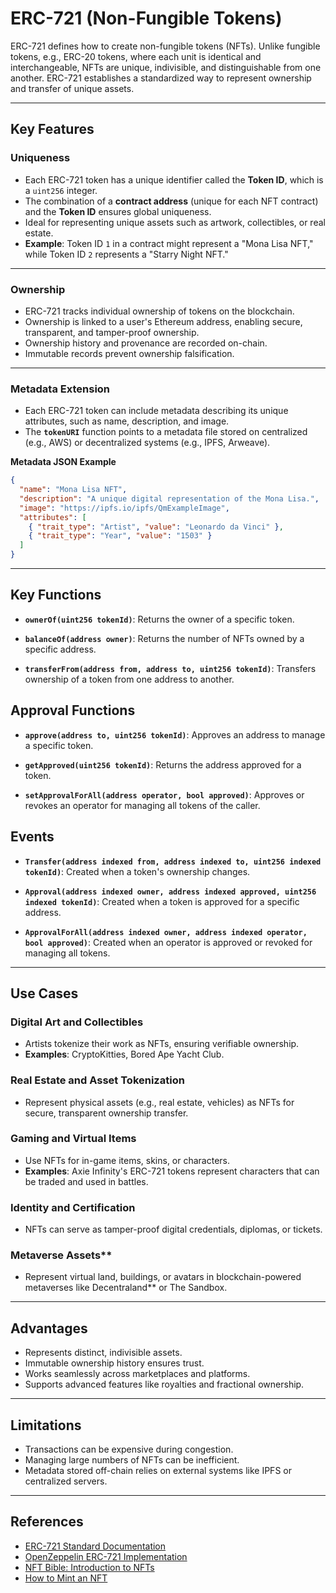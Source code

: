 # ERC-721 (Non-Fungible Tokens)

ERC-721 defines how to create non-fungible tokens (NFTs). Unlike fungible tokens, e.g., ERC-20 tokens, where each unit is identical and interchangeable, NFTs are unique, indivisible, and distinguishable from one another. ERC-721 establishes a standardized way to represent ownership and transfer of unique assets.

---

## **Key Features**

### **Uniqueness**
- Each ERC-721 token has a unique identifier called the **Token ID**, which is a `uint256` integer.
- The combination of a **contract address** (unique for each NFT contract) and the **Token ID** ensures global uniqueness.
- Ideal for representing unique assets such as artwork, collectibles, or real estate.
- **Example**: Token ID `1` in a contract might represent a "Mona Lisa NFT," while Token ID `2` represents a "Starry Night NFT."

---

### **Ownership**
- ERC-721 tracks individual ownership of tokens on the blockchain.
- Ownership is linked to a user's Ethereum address, enabling secure, transparent, and tamper-proof ownership.
- Ownership history and provenance are recorded on-chain.
- Immutable records prevent ownership falsification.

---

### **Metadata Extension**
- Each ERC-721 token can include metadata describing its unique attributes, such as name, description, and image.
- The **`tokenURI`** function points to a metadata file stored on centralized (e.g., AWS) or decentralized systems (e.g., IPFS, Arweave).

**Metadata JSON Example**
```json
{
  "name": "Mona Lisa NFT",
  "description": "A unique digital representation of the Mona Lisa.",
  "image": "https://ipfs.io/ipfs/QmExampleImage",
  "attributes": [
    { "trait_type": "Artist", "value": "Leonardo da Vinci" },
    { "trait_type": "Year", "value": "1503" }
  ]
}
```

---

## **Key Functions**
- **`ownerOf(uint256 tokenId)`**: Returns the owner of a specific token.  

- **`balanceOf(address owner)`**: Returns the number of NFTs owned by a specific address.  

- **`transferFrom(address from, address to, uint256 tokenId)`**: Transfers ownership of a token from one address to another.  

## **Approval Functions**
- **`approve(address to, uint256 tokenId)`**: Approves an address to manage a specific token.  

- **`getApproved(uint256 tokenId)`**: Returns the address approved for a token.  

- **`setApprovalForAll(address operator, bool approved)`**: Approves or revokes an operator for managing all tokens of the caller.  

## **Events**

- **`Transfer(address indexed from, address indexed to, uint256 indexed tokenId)`**: Created when a token's ownership changes.  

- **`Approval(address indexed owner, address indexed approved, uint256 indexed tokenId)`**: Created when a token is approved for a specific address.  

- **`ApprovalForAll(address indexed owner, address indexed operator, bool approved)`**: Created when an operator is approved or revoked for managing all tokens.  

---

## **Use Cases**

### **Digital Art and Collectibles**
- Artists tokenize their work as NFTs, ensuring verifiable ownership.  
- **Examples**: CryptoKitties, Bored Ape Yacht Club.

### **Real Estate and Asset Tokenization**
- Represent physical assets (e.g., real estate, vehicles) as NFTs for secure, transparent ownership transfer.  

### **Gaming and Virtual Items**
- Use NFTs for in-game items, skins, or characters.  
- **Examples**: Axie Infinity's ERC-721 tokens represent characters that can be traded and used in battles.

### **Identity and Certification**
- NFTs can serve as tamper-proof digital credentials, diplomas, or tickets.

### Metaverse Assets**
- Represent virtual land, buildings, or avatars in blockchain-powered metaverses like Decentraland** or The Sandbox.

---

## **Advantages**

- Represents distinct, indivisible assets.  
- Immutable ownership history ensures trust.  
- Works seamlessly across marketplaces and platforms.  
- Supports advanced features like royalties and fractional ownership.  

---

## **Limitations**

- Transactions can be expensive during congestion.  
- Managing large numbers of NFTs can be inefficient.  
- Metadata stored off-chain relies on external systems like IPFS or centralized servers.

---

## References

- [ERC-721 Standard Documentation](https://eips.ethereum.org/EIPS/eip-721)  
- [OpenZeppelin ERC-721 Implementation](https://docs.openzeppelin.com/contracts/4.x/api/token/erc721)  
- [NFT Bible: Introduction to NFTs](https://opensea.io/blog/guides/non-fungible-tokens/)  
- [How to Mint an NFT](https://docs.opensea.io/docs/metadata-standards)
